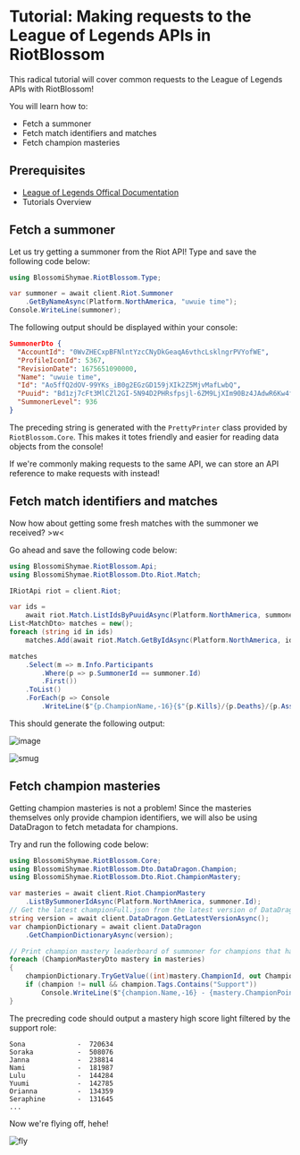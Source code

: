 # Tutorial: Making requests to the League of Legends APIs in RiotBlossom

This radical tutorial will cover common requests to the League of Legends APIs with 
RiotBlossom!

You will learn how to:
- Fetch a summoner
- Fetch match identifiers and matches
- Fetch champion masteries

## Prerequisites
- [League of Legends Offical Documentation](https://developer.riotgames.com/docs/lol)
- Tutorials Overview

## Fetch a summoner

Let us try getting a summoner from the Riot API! Type and save the following 
code below:

```csharp
using BlossomiShymae.RiotBlossom.Type;

var summoner = await client.Riot.Summoner
    .GetByNameAsync(Platform.NorthAmerica, "uwuie time");
Console.WriteLine(summoner);
```

The following output should be displayed within your console:

```json
SummonerDto {
  "AccountId": "0WvZHECxpBFNlntYzcCNyDkGeaqA6vthcLsklngrPVYofWE",
  "ProfileIconId": 5367,
  "RevisionDate": 1675651090000,
  "Name": "uwuie time",
  "Id": "Ao5ffQ2dOV-99YKs_iB0g2EGzGD159jXIk2Z5MjvMafLwbQ",
  "Puuid": "Bd1zj7cFt3MlCZl2GI-5N94D2PHRsfpsjl-6ZM9LjXIm90Bz4JAdwR6Kw4fzbSPFfLoQI5p9hGIhfA",
  "SummonerLevel": 936
}
```

The preceding string is generated with the `PrettyPrinter` class provided by `RiotBlossom.Core`. This makes it totes friendly and easier for reading data objects from the 
console!

If we're commonly making requests to the same API, we can store an API reference to make requests with instead!

## Fetch match identifiers and matches

Now how about getting some fresh matches with the summoner we received? >w<

Go ahead and save the following code below:

```csharp
using BlossomiShymae.RiotBlossom.Api;
using BlossomiShymae.RiotBlossom.Dto.Riot.Match;

IRiotApi riot = client.Riot;

var ids = 
    await riot.Match.ListIdsByPuuidAsync(Platform.NorthAmerica, summoner.Puuid);
List<MatchDto> matches = new();
foreach (string id in ids)
    matches.Add(await riot.Match.GetByIdAsync(Platform.NorthAmerica, id));

matches
    .Select(m => m.Info.Participants
        .Where(p => p.SummonerId == summoner.Id)
        .First())
    .ToList()
    .ForEach(p => Console
        .WriteLine($"{p.ChampionName,-16}{$"{p.Kills}/{p.Deaths}/{p.Assists}",16}"));
```

This should generate the following output:

![image](https://user-images.githubusercontent.com/87099578/232168413-19747394-a8f2-4af3-b601-d3bf849d08a7.png)

![smug](/img/tutorials-lol-smug.png)

## Fetch champion masteries

Getting champion masteries is not a problem! Since the masteries themselves only 
provide champion identifiers, we will also be using DataDragon to fetch metadata 
for champions.

Try and run the following code below:

```csharp
using BlossomiShymae.RiotBlossom.Core;
using BlossomiShymae.RiotBlossom.Dto.DataDragon.Champion;
using BlossomiShymae.RiotBlossom.Dto.Riot.ChampionMastery;

var masteries = await client.Riot.ChampionMastery
    .ListBySummonerIdAsync(Platform.NorthAmerica, summoner.Id);
// Get the latest championFull.json from the latest version of DataDragon
string version = await client.DataDragon.GetLatestVersionAsync();
var championDictionary = await client.DataDragon
    .GetChampionDictionaryAsync(version);

// Print champion mastery leaderboard of summoner for champions that have the 'Support' role tag
foreach (ChampionMasteryDto mastery in masteries)
{
    championDictionary.TryGetValue((int)mastery.ChampionId, out Champion? champion);
    if (champion != null && champion.Tags.Contains("Support"))
        Console.WriteLine($"{champion.Name,-16} - {mastery.ChampionPoints,7}");
}
```

The precreding code should output a mastery high score light filtered by the 
support role:

```
Sona             -  720634
Soraka           -  508076
Janna            -  238814
Nami             -  181987
Lulu             -  144284
Yuumi            -  142785
Orianna          -  134359
Seraphine        -  131645
...
```

Now we're flying off, hehe!

![fly](/img/tutorials-lol-fly.png)